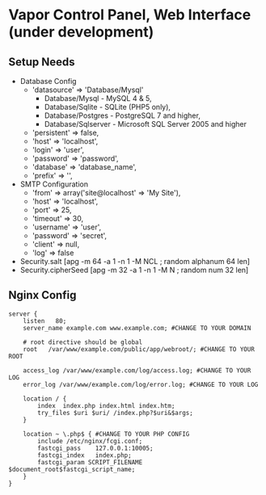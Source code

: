 # Vapor Control Panel, Web Interface (under development)

## Setup Needs

 - Database Config
   - 'datasource' => 'Database/Mysql'
     - Database/Mysql          - MySQL 4 & 5,
     - Database/Sqlite         - SQLite (PHP5 only),
     - Database/Postgres       - PostgreSQL 7 and higher,
     - Database/Sqlserver      - Microsoft SQL Server 2005 and higher
   - 'persistent' => false,
   - 'host' => 'localhost',
   - 'login' => 'user',
   - 'password' => 'password',
   - 'database' => 'database_name',
   - 'prefix' => '',
 - SMTP Configuration
   - 'from' => array('site@localhost' => 'My Site'),
   - 'host' => 'localhost',
   - 'port' => 25,
   - 'timeout' => 30,
   - 'username' => 'user',
   - 'password' => 'secret',
   - 'client' => null,
   - 'log' => false
 - Security.salt [apg -m 64 -a 1 -n 1 -M NCL ; random alphanum 64 len]
 - Security.cipherSeed [apg -m 32 -a 1 -n 1 -M N ; random num 32 len]

## Nginx Config
```
server {
    listen   80;
    server_name example.com www.example.com; #CHANGE TO YOUR DOMAIN

    # root directive should be global
    root   /var/www/example.com/public/app/webroot/; #CHANGE TO YOUR ROOT

    access_log /var/www/example.com/log/access.log; #CHANGE TO YOUR LOG
    error_log /var/www/example.com/log/error.log; #CHANGE TO YOUR LOG

    location / {
        index  index.php index.html index.htm;
        try_files $uri $uri/ /index.php?$uri&$args;
    }

    location ~ \.php$ { #CHANGE TO YOUR PHP CONFIG
        include /etc/nginx/fcgi.conf;
        fastcgi_pass    127.0.0.1:10005;
        fastcgi_index   index.php;
        fastcgi_param SCRIPT_FILENAME $document_root$fastcgi_script_name;
    }
}
```